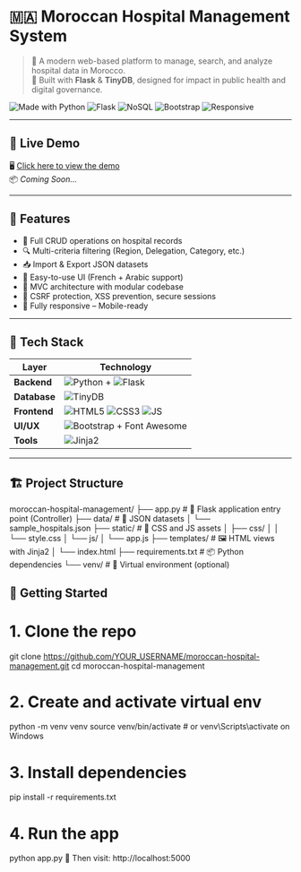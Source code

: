 # 🇲🇦 Moroccan Hospital Management System

> 🏥 A modern web-based platform to manage, search, and analyze hospital data in Morocco.  
> 🚀 Built with **Flask** & **TinyDB**, designed for impact in public health and digital governance.

![Made with Python](https://img.shields.io/badge/Made%20with-Python-3670A0?style=for-the-badge&logo=python&logoColor=ffdd54)
![Flask](https://img.shields.io/badge/Flask-000000?style=for-the-badge&logo=flask&logoColor=white)
![NoSQL](https://img.shields.io/badge/NoSQL-TinyDB-blue?style=for-the-badge)
![Bootstrap](https://img.shields.io/badge/Bootstrap-5.0-blueviolet?style=for-the-badge&logo=bootstrap)
![Responsive](https://img.shields.io/badge/Responsive-Design-green?style=for-the-badge&logo=responsive-design)

---

## 📸 Live Demo

🖥️ [Click here to view the demo](#)  
📦 *Coming Soon...*

---

## 🧠 Features

- 🔄 Full CRUD operations on hospital records
- 🔍 Multi-criteria filtering (Region, Delegation, Category, etc.)
- 📥 Import & Export JSON datasets
- 🧭 Easy-to-use UI (French + Arabic support)
- 🧱 MVC architecture with modular codebase
- 🔐 CSRF protection, XSS prevention, secure sessions
- 📱 Fully responsive – Mobile-ready

---

## 🔧 Tech Stack

| Layer        | Technology |
|-------------|------------|
| **Backend**  | ![Python](https://img.shields.io/badge/Python-3.10-blue?logo=python) + ![Flask](https://img.shields.io/badge/Flask-Microframework-black?logo=flask) |
| **Database** | ![TinyDB](https://img.shields.io/badge/TinyDB-NoSQL-lightgrey) |
| **Frontend** | ![HTML5](https://img.shields.io/badge/HTML5-E34F26?logo=html5&logoColor=white) ![CSS3](https://img.shields.io/badge/CSS3-1572B6?logo=css3&logoColor=white) ![JS](https://img.shields.io/badge/JavaScript-ES6-yellow?logo=javascript&logoColor=black) |
| **UI/UX**    | ![Bootstrap](https://img.shields.io/badge/Bootstrap-5-purple?logo=bootstrap) + Font Awesome |
| **Tools**    | ![Jinja2](https://img.shields.io/badge/Jinja2-Templating-red) |

---

## 🏗️ Project Structure

moroccan-hospital-management/
├── app.py # 🔁 Flask application entry point (Controller)
├── data/ # 📁 JSON datasets
│ └── sample_hospitals.json
├── static/ # 🎨 CSS and JS assets
│ ├── css/
│ │ └── style.css
│ └── js/
│ └── app.js
├── templates/ # 🖼️ HTML views with Jinja2
│ └── index.html
├── requirements.txt # 📦 Python dependencies
└── venv/ # 🧪 Virtual environment (optional)

## 🚀 Getting Started

# 1. Clone the repo
git clone https://github.com/YOUR_USERNAME/moroccan-hospital-management.git
cd moroccan-hospital-management

# 2. Create and activate virtual env
python -m venv venv
source venv/bin/activate   # or venv\Scripts\activate on Windows

# 3. Install dependencies
pip install -r requirements.txt

# 4. Run the app
python app.py
🧪 Then visit: http://localhost:5000
